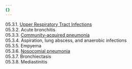 ```yaml
---
{}
---
```

   
05.3.1. [Upper Respiratory Tract Infections](/not_created.md)   
05.3.2. Acute bronchitis   
05.3.3. [Community-acquired pneumonia](../../Pulmonary%20Medicine/05.%20Infections/Index/Community-acquired%20pneumonia.md)   
05.3.4. Aspiration, lung abscess, and anaerobic infections    
05.3.5. Empyema   
05.3.6. [Nosocomial pneumonia](../../Pulmonary%20Medicine/05.%20Infections/Index/Nosocomial%20pneumonia.md)   
05.3.7. Bronchiectasis   
05.3.8. Mediastinitis